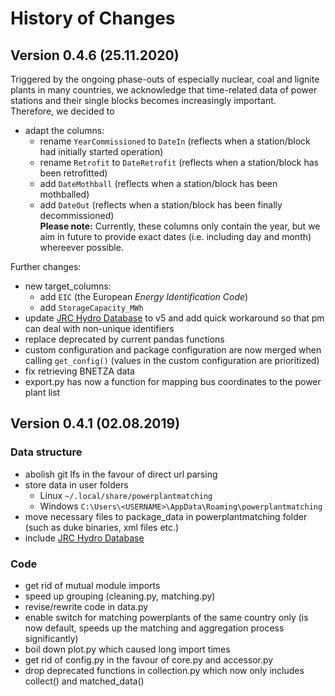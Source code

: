 # History of Changes


## Version 0.4.6 (25.11.2020)

Triggered by the ongoing phase-outs of especially nuclear, coal and lignite plants in many countries, we acknowledge that time-related data of power stations and their single blocks becomes increasingly important.  
Therefore, we decided to
- adapt the columns:
	- rename `YearCommissioned` to `DateIn` (reflects when a station/block had initially started operation)
	- rename `Retrofit` to `DateRetrofit` (reflects when a station/block has been retrofitted)
	- add `DateMothball` (reflects when a station/block has been mothballed)
	- add `DateOut` (reflects when a station/block has been finally decommissioned)  
**Please note:** Currently, these columns only contain the year, but we aim in future to provide exact dates (i.e. including day and month) whereever possible.

Further changes:
- new target_columns:
    - add `EIC` (the European _Energy Identification Code_)
	- add `StorageCapacity_MWh`
- update [JRC Hydro Database](https://github.com/energy-modelling-toolkit/hydro-power-database) to v5 and add quick workaround so that pm can deal with non-unique identifiers
- replace deprecated by current pandas functions
- custom configuration and package configuration are now merged when calling `get_config()` (values in the custom configuration are prioritized)
- fix retrieving BNETZA data   
- export.py has now a function for mapping bus coordinates to the power plant list 



## Version 0.4.1 (02.08.2019)

### Data structure
- abolish git lfs in the favour of direct url parsing
- store data in user folders 
	- Linux `~/.local/share/powerplantmatching`
	- Windows `C:\Users\<USERNAME>\AppData\Roaming\powerplantmatching`
- move necessary files to package_data in powerplantmatching folder (such as duke binaries, xml files etc.) 
- include [JRC Hydro Database](https://github.com/energy-modelling-toolkit/hydro-power-database) 

### Code
- get rid of mutual module imports
- speed up grouping (cleaning.py, matching.py)   
- revise/rewrite code in data.py
- enable switch for matching powerplants of the same country only (is now default, speeds up the matching and aggregation process significantly)  
- boil down plot.py which caused long import times
- get rid of config.py in the favour of core.py and accessor.py
- drop deprecated functions in collection.py which now only includes collect() and matched_data()

